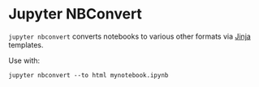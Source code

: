 # Jupyter NBConvert

`jupyter nbconvert` converts notebooks to various other formats via [Jinja][] templates.

Use with:

    jupyter nbconvert --to html mynotebook.ipynb


[Jinja]: http://jinja.pocoo.org/